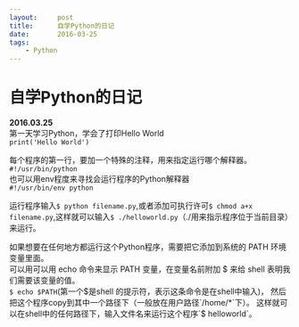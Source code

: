```yaml
---
layout:     post
title:      自学Python的日记
date:       2016-03-25
tags:
    - Python
---
```


# 自学Python的日记

**2016.03.25**  
第一天学习Python，学会了打印Hello World  
`print('Hello World')`  

每个程序的第一行，要加一个特殊的注释，用来指定运行哪个解释器。  
`#!/usr/bin/python`  
也可以用env程度来寻找会运行程序的Python解释器  
`#!/usr/bin/env python`  

运行程序输入`$ python filename.py`,或者添加可执行许可`$ chmod a+x filename.py`,这样就可以输入`$ ./helloworld.py`（./用来指示程序位于当前目录）来运行。  

如果想要在任何地方都运行这个Python程序，需要把它添加到系统的 PATH 环境变量里面。  
可以用可以用 echo 命令来显示 PATH 变量，在变量名前附加 $ 来给 shell 表明我们需要该变量的值。  
`$ echo $PATH`(第一个$是shell 的提示符，表示这条命令是在shell中输入)，  
然后把这个程序copy到其中一个路径下（一般放在用户路径`/home/*`下）。  
这样就可以在shell中的任何路径下，输入文件名来运行这个程序`$ helloworld`。  
